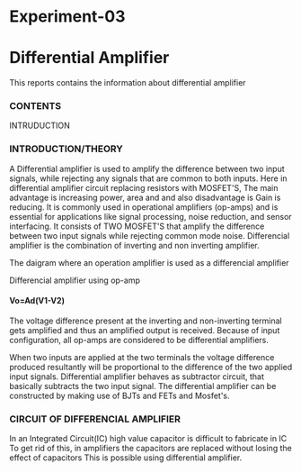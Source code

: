 # Experiment-03
<h1>Differential Amplifier</h1>
This reports contains the information about differential amplifier
<h3>CONTENTS</h3>
INTRUDUCTION

<h3>INTRODUCTION/THEORY</h3>
  A Differential amplifier is used to amplify the difference between two input signals, while rejecting any signals that are common to both inputs. Here in differential amplifier circuit replacing resistors with MOSFET'S, The main advantage is increasing power, area and           and also disadvantage is Gain is reducing.  It is commonly used in operational amplifiers (op-amps) and is essential for applications like signal processing, noise reduction, and sensor interfacing. It consists of TWO MOSFET'S that amplify the difference between two input signals while rejecting common mode noise. Differencial amplifier is the combination of inverting and non inverting amplifier.

The daigram where an operation amplifier is used as a differencial amplifier


Differencial amplifier using op-amp
<h4>Vo=Ad(V1-V2)</h4> 
The voltage difference present at the inverting and non-inverting terminal gets amplified and thus an amplified output is received. Because of input configuration, all op-amps are considered to be differential amplifiers.

When two inputs are applied at the two terminals the voltage difference produced resultantly will be proportional to the difference of the two applied input signals. Differential amplifier behaves as subtractor 
circuit, that basically subtracts the two input signal. The differential amplifier can be constructed by making use of BJTs and FETs and Mosfet's.

<h3>CIRCUIT OF DIFFERENCIAL AMPLIFIER</h3>


In an Integrated Circuit(IC) high value capacitor is difficult to fabricate in IC
To get rid of this, in amplifiers the capacitors are replaced without losing the effect of capacitors
This is possible using differential amplifier.

